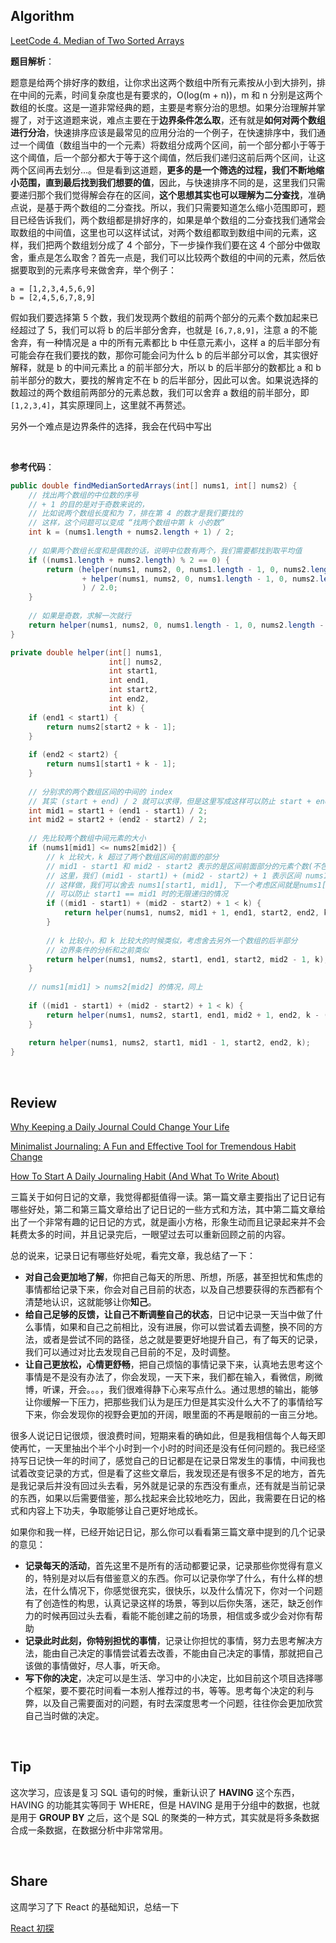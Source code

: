 ## Algorithm

[LeetCode 4. Median of Two Sorted Arrays](https://leetcode.com/problems/median-of-two-sorted-arrays/)

**题目解析**：

题意是给两个排好序的数组，让你求出这两个数组中所有元素按从小到大排列，排在中间的元素，时间复杂度也是有要求的，O(log(m + n))，m 和 n 分别是这两个数组的长度。这是一道非常经典的题，主要是考察分治的思想。如果分治理解并掌握了，对于这道题来说，难点主要在于**边界条件怎么取**，还有就是**如何对两个数组进行分治**，快速排序应该是最常见的应用分治的一个例子，在快速排序中，我们通过一个阈值（数组当中的一个元素）将数组分成两个区间，前一个部分都小于等于这个阈值，后一个部分都大于等于这个阈值，然后我们递归这前后两个区间，让这两个区间再去划分...。但是看到这道题，**更多的是一个筛选的过程，我们不断地缩小范围，直到最后找到我们想要的值**，因此，与快速排序不同的是，这里我们只需要递归那个我们觉得解会存在的区间，**这个思想其实也可以理解为二分查找**，准确点说，是基于两个数组的二分查找。所以，我们只需要知道怎么缩小范围即可，题目已经告诉我们，两个数组都是排好序的，如果是单个数组的二分查找我们通常会取数组的中间值，这里也可以这样试试，对两个数组都取到数组中间的元素，这样，我们把两个数组划分成了 4 个部分，下一步操作我们要在这 4 个部分中做取舍，重点是怎么取舍？首先一点是，我们可以比较两个数组的中间的元素，然后依据要取到的元素序号来做舍弃，举个例子：
```
a = [1,2,3,4,5,6,9]
b = [2,4,5,6,7,8,9]
```
假如我们要选择第 5 个数，我们发现两个数组的前两个部分的元素个数加起来已经超过了 5，我们可以将 b 的后半部分舍弃，也就是 `[6,7,8,9]`，注意 a 的不能舍弃，有一种情况是 a 中的所有元素都比 b 中任意元素小，这样 a 的后半部分有可能会存在我们要找的数，那你可能会问为什么 b 的后半部分可以舍，其实很好解释，就是 b 的中间元素比 a 的前半部分大，所以 b 的后半部分的数都比 a 和 b 前半部分的数大，要找的解肯定不在 b 的后半部分，因此可以舍。如果说选择的数超过的两个数组前两部分的元素总数，我们可以舍弃 a 数组的前半部分，即 `[1,2,3,4]`，其实原理同上，这里就不再赘述。

另外一个难点是边界条件的选择，我会在代码中写出

<br>

**参考代码**：
```java
public double findMedianSortedArrays(int[] nums1, int[] nums2) {
    // 找出两个数组的中位数的序号
    // + 1 的目的是对于奇数来说的，
    // 比如说两个数组长度和为 7，排在第 4 的数才是我们要找的
    // 这样，这个问题可以变成 “找两个数组中第 k 小的数”
    int k = (nums1.length + nums2.length + 1) / 2;
    
    // 如果两个数组长度和是偶数的话，说明中位数有两个，我们需要都找到取平均值
    if ((nums1.length + nums2.length) % 2 == 0) {
        return (helper(nums1, nums2, 0, nums1.length - 1, 0, nums2.length - 1, k)
                + helper(nums1, nums2, 0, nums1.length - 1, 0, nums2.length - 1, k + 1)
                ) / 2.0;
    }
    
    // 如果是奇数，求解一次就行
    return helper(nums1, nums2, 0, nums1.length - 1, 0, nums2.length - 1, k);
}

private double helper(int[] nums1,
                      int[] nums2,
                      int start1,
                      int end1,
                      int start2,
                      int end2,
                      int k) {
    if (end1 < start1) {
        return nums2[start2 + k - 1];
    }
    
    if (end2 < start2) {
        return nums1[start1 + k - 1];
    }
    
    // 分别求的两个数组区间的中间的 index
    // 其实 (start + end) / 2 就可以求得，但是这里写成这样可以防止 start + end 结果越界
    int mid1 = start1 + (end1 - start1) / 2;
    int mid2 = start2 + (end2 - start2) / 2;
    
    // 先比较两个数组中间元素的大小
    if (nums1[mid1] <= nums2[mid2]) {
        // k 比较大，k 超过了两个数组区间的前面的部分
        // mid1 - start1 和 mid2 - start2 表示的是区间前面部分的元素个数(不包含 mid)
        // 这里，我们 (mid1 - start1) + (mid2 - start2) + 1 表示区间 nums1[start1, mid1] 和 nums2[start2, mid2-1] 的元素个数
        // 这样做，我们可以舍去 nums1[start1, mid1], 下一个考虑区间就是nums1[mid1 + 1, end1] 和 nums2[start2, end2]
        // 可以防止 start1 == mid1 时的无限递归的情况
        if ((mid1 - start1) + (mid2 - start2) + 1 < k) {
            return helper(nums1, nums2, mid1 + 1, end1, start2, end2, k - ((mid1 - start1) + 1));
        }
        
        // k 比较小，和 k 比较大的时候类似，考虑舍去另外一个数组的后半部分
        // 边界条件的分析和之前类似
        return helper(nums1, nums2, start1, end1, start2, mid2 - 1, k);
    }
    
    // nums1[mid1] > nums2[mid2] 的情况，同上
    
    if ((mid1 - start1) + (mid2 - start2) + 1 < k) {
        return helper(nums1, nums2, start1, end1, mid2 + 1, end2, k - ((mid2 - start2) + 1));
    }
        
    return helper(nums1, nums2, start1, mid1 - 1, start2, end2, k);
}
```
<br>

## Review
[Why Keeping a Daily Journal Could Change Your Life](https://medium.com/better-humans/why-keeping-a-daily-journal-could-change-your-life-9a4c11f1a475)

[Minimalist Journaling: A Fun and Effective Tool for Tremendous Habit Change](https://medium.com/better-humans/draft-how-to-hack-your-brain-to-achieve-consistency-that-lasts-7f5fdc520d28)

[How To Start A Daily Journaling Habit (And What To Write About)](https://medium.com/darius-foroux/how-to-start-a-daily-journaling-habit-and-what-to-write-about-1efd2993833b)

三篇关于如何日记的文章，我觉得都挺值得一读。第一篇文章主要指出了记日记有哪些好处，第二和第三篇文章给出了记日记的一些方式和方法，其中第二篇文章给出了一个非常有趣的记日记的方式，就是画小方格，形象生动而且记录起来并不会耗费太多的时间，并且记录完后，一眼望过去可以重新回顾之前的内容。

总的说来，记录日记有哪些好处呢，看完文章，我总结了一下：
* **对自己会更加地了解**，你把自己每天的所思、所想，所感，甚至担忧和焦虑的事情都给记录下来，你会对自己目前的状态，以及自己想要获得的东西都有个清楚地认识，这就能够让你**知己**。
* **给自己足够的反馈，让自己不断调整自己的状态**，日记中记录一天当中做了什么事情，如果和自己之前相比，没有进展，你可以尝试着去调整，换不同的方法，或者是尝试不同的路径，总之就是要更好地提升自己，有了每天的记录，我们可以通过对比去发现自己目前的不足，及时调整。
* **让自己更放松，心情更舒畅**，把自己烦恼的事情记录下来，认真地去思考这个事情是不是没有办法了，你会发现，一天下来，我们都在输入，看微信，刷微博，听课，开会。。。，我们很难得静下心来写点什么。通过思想的输出，能够让你缓解一下压力，把那些我们认为是压力但是其实没什么大不了的事情给写下来，你会发现你的视野会更加的开阔，眼里面的不再是眼前的一亩三分地。

很多人说记日记很烦，很浪费时间，短期来看的确如此，但是我相信每个人每天即使再忙，一天里抽出个半个小时到一个小时的时间还是没有任何问题的。我已经坚持写日记快一年的时间了，感觉自己的日记都是在记录日常发生的事情，中间我也试着改变记录的方式，但是看了这些文章后，我发现还是有很多不足的地方，首先是我记录后并没有回过头去看，另外就是记录的东西没有重点，还有就是当前记录的东西，如果以后需要借鉴，那么找起来会比较地吃力，因此，我需要在日记的格式和内容上下功夫，争取能够让自己更好地成长。

如果你和我一样，已经开始记日记，那么你可以看看第三篇文章中提到的几个记录的意见：
* **记录每天的活动**，首先这里不是所有的活动都要记录，记录那些你觉得有意义的，特别是对以后有借鉴意义的东西。你可以记录你学了什么，有什么样的想法，在什么情况下，你感觉很充实，很快乐，以及什么情况下，你对一个问题有了创造性的构思，认真记录这样的场景，等到以后你失落，迷茫，缺乏创作力的时候再回过头去看，看能不能创建之前的场景，相信或多或少会对你有帮助
* **记录此时此刻，你特别担忧的事情**，记录让你担忧的事情，努力去思考解决方法，能由自己决定的事情尝试着去改善，不能由自己决定的事情，那就把自己该做的事情做好，尽人事，听天命。
* **写下你的决定**，决定可以是生活、学习中的小决定，比如目前这个项目选择哪个框架，要不要花时间看一本别人推荐过的书，等等。思考每个决定的利与弊，以及自己需要面对的问题，有时去深度思考一个问题，往往你会更加欣赏自己当时做的决定。

<br>

## Tip
这次学习，应该是复习 SQL 语句的时候，重新认识了 **HAVING** 这个东西，HAVING 的功能其实等同于 WHERE，但是 HAVING 是用于分组中的数据，也就是用于 **GROUP BY** 之后，这个是 SQL 的聚类的一种方式，其实就是将多条数据合成一条数据，在数据分析中非常常用。

<br>

## Share
这周学习了下 React 的基础知识，总结一下

[React 初探](./React初探)

